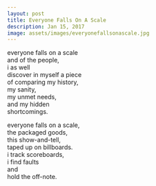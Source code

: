 ```yaml
---
layout: post
title: Everyone Falls On A Scale
description: Jan 15, 2017
image: assets/images/everyonefallsonascale.jpg
---
```


everyone falls on a scale   
and of the people,   
i as well   
discover in myself a piece   
of comparing my history,   
my sanity,   
my unmet needs,   
and my hidden   
shortcomings.   

everyone falls on a scale,   
the packaged goods,   
this show-and-tell,   
taped up on billboards.   
i track scoreboards,   
i find faults   
and   
hold the off-note.   